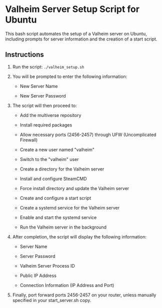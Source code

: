 Valheim Server Setup Script for Ubuntu
===========================

This bash script automates the setup of a Valheim server on Ubuntu, including prompts for server information and the creation of a start script.

Instructions
------------

1.  Run the script: 
```./valheim_setup.sh```
    
2.  You will be prompted to enter the following information:
    
    *   New Server Name
        
    *   New Server Password
        
3.  The script will then proceed to:
    
    *   Add the multiverse repository
        
    *   Install required packages
        
    *   Allow necessary ports (2456-2457) through UFW (Uncomplicated Firewall)
        
    *   Create a new user named "valheim"
        
    *   Switch to the "valheim" user
        
    *   Create a directory for the Valheim server
        
    *   Install and configure SteamCMD
        
    *   Force install directory and update the Valheim server
        
    *   Create and configure a start script
    
    *   Create a systemd service for the Valheim server
    
    *   Enable and start the systemd service
        
    *   Run the Valheim server in the background
        
4.  After completion, the script will display the following information:
    
    *   Server Name
        
    *   Server Password
        
    *   Valheim Server Process ID
        
    *   Public IP Address
        
    *   Connection Information (IP Address and Port)
  
5.  Finally, port forward ports 2456-2457 on your router, unless manually specified in your start_server.sh copy.
